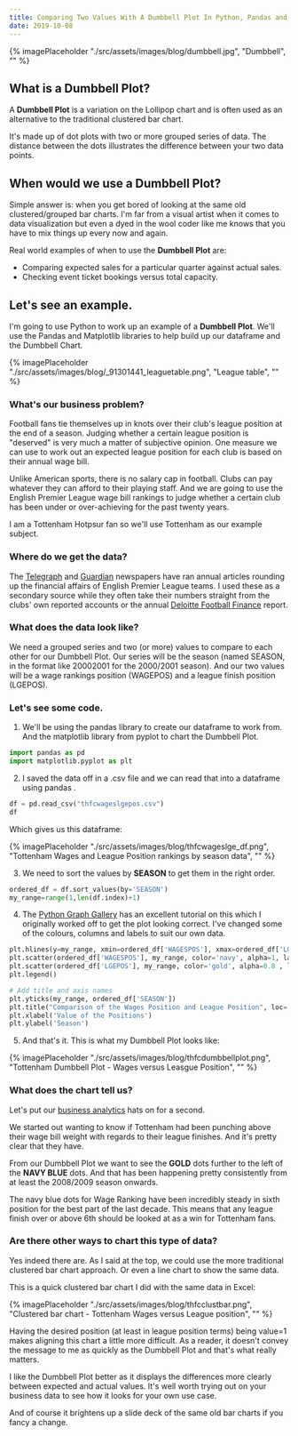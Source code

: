 ```yaml
---
title: Comparing Two Values With A Dumbbell Plot In Python, Pandas and Matplotlib
date: 2019-10-08
---
```

{% imagePlaceholder "./src/assets/images/blog/dumbbell.jpg", "Dumbbell", "" %}

## What is a Dumbbell Plot?

A **Dumbbell Plot** is a variation on the Lollipop chart and is often used as an alternative to the traditional clustered bar chart.

It's made up of dot plots with two or more grouped series of data. The distance between the dots illustrates the difference between your two data points.

## When would we use a Dumbbell Plot?

Simple answer is: when you get bored of looking at the same old clustered/grouped bar charts. I'm far from a visual artist when it comes to data visualization but even a dyed in the wool coder like me knows that you have to mix things up every now and again.

Real world examples of when to use the **Dumbbell Plot** are:

- Comparing expected sales for a particular quarter against actual sales.
- Checking event ticket bookings versus total capacity.

## Let's see an example.

I'm going to use Python to work up an example of a **Dumbbell Plot**. We'll use the Pandas and Matplotlib libraries to help build up our dataframe and the Dumbbell Chart.

{% imagePlaceholder "./src/assets/images/blog/_91301441_leaguetable.png", "League table", "" %}

### What's our business problem?

Football fans tie themselves up in knots over their club's league position at the end of a season. Judging whether a certain league position is "deserved" is very much a matter of subjective opinion. One measure we can use to work out an expected league position for each club is based on their annual wage bill.

Unlike American sports, there is no salary cap in football. Clubs can pay whatever they can afford to their playing staff. And we are going to use the English Premier League wage bill rankings to judge whether a certain club has been under or over-achieving for the past twenty years.

I am a Tottenham Hotpsur fan so we'll use Tottenham as our example subject.

### Where do we get the data?

The [Telegraph](https://www.telegraph.co.uk/) and [Guardian](https://www.theguardian.com/uk) newspapers have ran annual articles rounding up the financial affairs of English Premier League teams. I used these as a secondary source while they often take their numbers straight from the clubs' own reported accounts or the annual [Deloitte Football Finance](https://www2.deloitte.com/uk/en/pages/sports-business-group/articles/annual-review-of-football-finance.html) report.

### What does the data look like?

We need a grouped series and two (or more) values to compare to each other for our Dumbbell Plot. Our series will be the season (named SEASON, in the format like 20002001 for the 2000/2001 season). And our two values will be a wage rankings position (WAGEPOS) and a league finish position (LGEPOS).

### Let's see some code.

1) We'll be using the pandas library to create our dataframe to work from. And the matplotlib library from pyplot to chart the Dumbbell Plot.


```python
import pandas as pd
import matplotlib.pyplot as plt
```

2) I saved the data off in a .csv file and we can read that into a dataframe using pandas .

```python
df = pd.read_csv("thfcwageslgepos.csv")
df
```

Which gives us this dataframe:

{% imagePlaceholder "./src/assets/images/blog/thfcwageslge_df.png", "Tottenham Wages and League Position rankings by season data", "" %}

3) We need to sort the values by **SEASON** to get them in the right order.

```python
ordered_df = df.sort_values(by='SEASON')
my_range=range(1,len(df.index)+1)
```
4) The [Python Graph Gallery](https://python-graph-gallery.com/184-lollipop-plot-with-2-groups/) has an excellent tutorial on this which I originally worked off to get the plot looking correct. I've changed some of the colours, columns and labels to suit our own data.

```python
plt.hlines(y=my_range, xmin=ordered_df['WAGESPOS'], xmax=ordered_df['LGEPOS'], color='grey', alpha=0.4)
plt.scatter(ordered_df['WAGESPOS'], my_range, color='navy', alpha=1, label='WAGESPOS')
plt.scatter(ordered_df['LGEPOS'], my_range, color='gold', alpha=0.8 , label='LGEPOS')
plt.legend()

# Add title and axis names
plt.yticks(my_range, ordered_df['SEASON'])
plt.title("Comparison of the Wages Position and League Position", loc='left')
plt.xlabel('Value of the Positions')
plt.ylabel('Season')
```

5) And that's it. This is what my Dumbbell Plot looks like:

{% imagePlaceholder "./src/assets/images/blog/thfcdumbbellplot.png", "Tottenham Dumbbell Plot - Wages versus Leasgue Position", "" %}

### What does the chart tell us?

Let's put our [business analytics](/articles/wtf-is-business-analytics/) hats on for a second.

We started out wanting to know if Tottenham had been punching above their wage bill weight with regards to their league finishes. And it's pretty clear that they have.

From our Dumbbell Plot we want to see the **GOLD** dots further to the left of the **NAVY BLUE** dots. And that has been happening pretty consistently from at least the 2008/2009 season onwards.

The navy blue dots for Wage Ranking have been incredibly steady in sixth position for the best part of the last decade. This means that any league finish over or above 6th should be looked at as a win for Tottenham fans.

### Are there other ways to chart this type of data?

Yes indeed there are. As I said at the top, we could use the more traditional clustered bar chart approach. Or even a line chart to show the same data.

This is a quick clustered bar chart I did with the same data in Excel:

{% imagePlaceholder "./src/assets/images/blog/thfcclustbar.png", "Clustered bar chart - Tottenham Wages versus League position", "" %}

Having the desired position (at least in league position terms) being value=1 makes aligning this chart a little more difficult. As a reader, it doesn't  convey the message to me as quickly as the Dumbbell Plot and that's what really matters.

I like the Dumbbell Plot better as it displays the differences more clearly between expected and actual values. It's well worth trying out on your business data to see how it looks for your own use case.

And of course it brightens up a slide deck of the same old bar charts if you fancy a change.